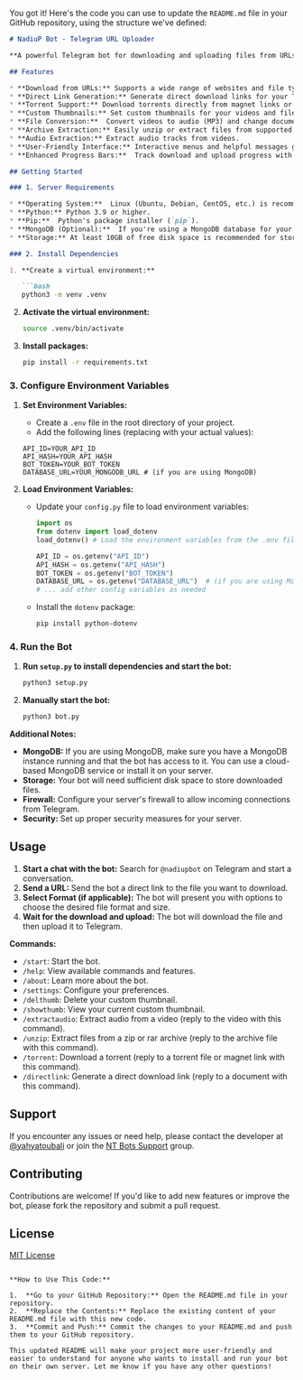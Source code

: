You got it! Here's the code you can use to update the `README.md` file in your GitHub repository, using the structure we've defined:

```markdown
# NadiuP Bot - Telegram URL Uploader

**A powerful Telegram bot for downloading and uploading files from URLs.**

## Features

* **Download from URLs:** Supports a wide range of websites and file types, including videos, audio, documents, and archives.
* **Direct Link Generation:** Generate direct download links for your Telegram files using file.io.
* **Torrent Support:** Download torrents directly from magnet links or torrent files.
* **Custom Thumbnails:** Set custom thumbnails for your videos and files.
* **File Conversion:**  Convert videos to audio (MP3) and change document formats (details coming soon!).
* **Archive Extraction:** Easily unzip or extract files from supported archive formats.
* **Audio Extraction:** Extract audio tracks from videos.
* **User-Friendly Interface:** Interactive menus and helpful messages guide you through the process.
* **Enhanced Progress Bars:**  Track download and upload progress with detailed information.

## Getting Started

### 1. Server Requirements

* **Operating System:**  Linux (Ubuntu, Debian, CentOS, etc.) is recommended.
* **Python:** Python 3.9 or higher.
* **Pip:**  Python's package installer (`pip`).
* **MongoDB (Optional):**  If you're using a MongoDB database for your bot. 
* **Storage:** At least 10GB of free disk space is recommended for storing downloaded files.

### 2. Install Dependencies

1. **Create a virtual environment:**

   ```bash
   python3 -m venv .venv
   ```

2. **Activate the virtual environment:**

   ```bash
   source .venv/bin/activate
   ```

3. **Install packages:**

   ```bash
   pip install -r requirements.txt 
   ```

### 3. Configure Environment Variables

1. **Set Environment Variables:** 
   * Create a `.env` file in the root directory of your project.
   * Add the following lines (replacing with your actual values):

   ```
   API_ID=YOUR_API_ID
   API_HASH=YOUR_API_HASH
   BOT_TOKEN=YOUR_BOT_TOKEN
   DATABASE_URL=YOUR_MONGODB_URL # (if you are using MongoDB)
   ```

2. **Load Environment Variables:**
   - Update your `config.py` file to load environment variables:

     ```python
     import os
     from dotenv import load_dotenv 
     load_dotenv() # Load the environment variables from the .env file
     
     API_ID = os.getenv("API_ID")
     API_HASH = os.getenv("API_HASH")
     BOT_TOKEN = os.getenv("BOT_TOKEN")
     DATABASE_URL = os.getenv("DATABASE_URL")  # (if you are using MongoDB)
     # ... add other config variables as needed
     ```
     
   - Install the `dotenv` package:
   
     ```bash
     pip install python-dotenv
     ```

### 4. Run the Bot

1. **Run `setup.py` to install dependencies and start the bot:**

   ```bash
   python3 setup.py
   ```

2. **Manually start the bot:**

   ```bash
   python3 bot.py
   ```

**Additional Notes:**

* **MongoDB:**  If you are using MongoDB, make sure you have a MongoDB instance running and that the bot has access to it. You can use a cloud-based MongoDB service or install it on your server.
* **Storage:** Your bot will need sufficient disk space to store downloaded files. 
* **Firewall:** Configure your server's firewall to allow incoming connections from Telegram.
* **Security:**  Set up proper security measures for your server.

## Usage

1. **Start a chat with the bot:** Search for `@nadiupbot` on Telegram and start a conversation.
2. **Send a URL:** Send the bot a direct link to the file you want to download.
3. **Select Format (if applicable):** The bot will present you with options to choose the desired file format and size.
4. **Wait for the download and upload:** The bot will download the file and then upload it to Telegram. 

**Commands:**

* `/start`: Start the bot.
* `/help`: View available commands and features.
* `/about`:  Learn more about the bot.
* `/settings`: Configure your preferences. 
* `/delthumb`: Delete your custom thumbnail.
* `/showthumb`: View your current custom thumbnail.
* `/extractaudio`: Extract audio from a video (reply to the video with this command).
* `/unzip`: Extract files from a zip or rar archive (reply to the archive file with this command). 
* `/torrent`:  Download a torrent (reply to a torrent file or magnet link with this command).
* `/directlink`:  Generate a direct download link (reply to a document with this command).

## Support

If you encounter any issues or need help, please contact the developer at [@yahyatoubali](https://t.me/yahyatoubali) or join the [NT Bots Support](https://t.me/NT_BOTS_SUPPORT) group.

## Contributing

Contributions are welcome! If you'd like to add new features or improve the bot, please fork the repository and submit a pull request.

## License

[MIT License](LICENSE)
```

**How to Use This Code:**

1.  **Go to your GitHub Repository:** Open the README.md file in your repository.
2.  **Replace the Contents:** Replace the existing content of your README.md file with this new code.
3.  **Commit and Push:** Commit the changes to your README.md and push them to your GitHub repository.

This updated README will make your project more user-friendly and easier to understand for anyone who wants to install and run your bot on their own server. Let me know if you have any other questions! 




